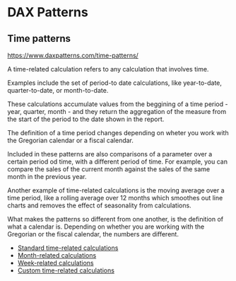 # DAX Patterns

## Time patterns
https://www.daxpatterns.com/time-patterns/

A time-related calculation refers to any calculation that involves time.</br>

Examples include the set of period-to date calculations, like year-to-date, quarter-to-date, or 
month-to-date.</br>

These calculations accumulate values from the beggining of a time period - year, quarter, month - 
and they return the aggregation of the measure from the start of the period to the date shown in 
the report.</br>

The definition of a time period changes depending on wheter you work with the Gregorian calendar or a fiscal calendar.</br>

Included in these patterns are also comparisons of a parameter over a certain period od time, with a different period of time. For example, you can compare the sales of the current month against the sales of
the same month in the previous year.</br>

Another example of time-related calculations is the moving average over a time period, like a rolling average over 12 months which smoothes out line charts and removes the effect of seasonality from calculations.</br>

What makes the patterns so different from one another, is the definition of what a calendar is. Depending on whether you are working with the Gregorian or the fiscal calendar, the numbers are different.

* [Standard time-related calculations](https://github.com/orosolin2/power-bi/tree/main/DAX%20Patterns/Time%20patterns/Standard%20time-related%20calculations)
* [Month-related calculations](https://github.com/orosolin2/power-bi/tree/main/DAX%20Patterns/Time%20patterns/Month-related%20calculations)
* [Week-related calculations](https://github.com/orosolin2/power-bi/tree/main/DAX%20Patterns/Time%20patterns/Week-related%20calculations)
* [Custom time-related calculations](https://github.com/orosolin2/power-bi/tree/main/DAX%20Patterns/Time%20patterns/Custom%20time-related%20calculations)
